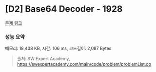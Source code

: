# [D2] Base64 Decoder - 1928 

[문제 링크](https://swexpertacademy.com/main/code/problem/problemDetail.do?contestProbId=AV5PR4DKAG0DFAUq) 

### 성능 요약

메모리: 18,408 KB, 시간: 106 ms, 코드길이: 2,087 Bytes



> 출처: SW Expert Academy, https://swexpertacademy.com/main/code/problem/problemList.do